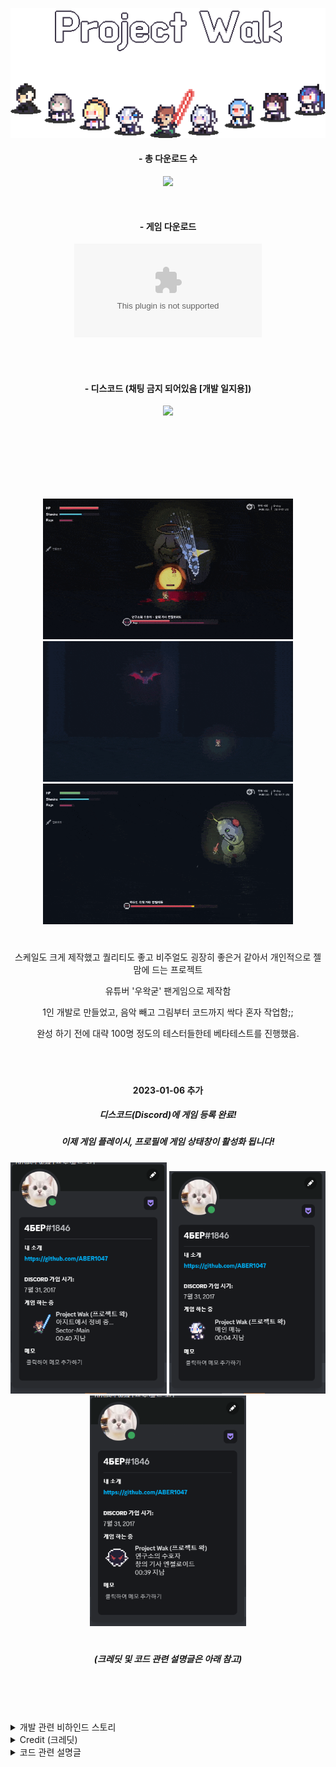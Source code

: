 <div align="center">


</br></br>

<img src = "imgs/thumnail2.png" width = "640px">




#### - 총 다운로드 수

![](https://img.shields.io/github/downloads/ABER1047/Project-wak/total?color=E0C9A8)

</br>

#### - 게임 다운로드 

[![](https://img.shields.io/github/downloads/ABER1047/Project-wak/Alpha-1.4/project.wak_2023_01_12.zip?color=AD8264&label=DOWNLOAD&style=for-the-badge)](https://github.com/ABER1047/Project-wak/releases/download/Alpha-1.4/project.wak_2023_01_12.zip)

</br></br>

#### - 디스코드 (채팅 금지 되어있음 [개발 일지용])

[![](https://discordapp.com/api/guilds/958378000414568558/embed.png?style=banner2)](https://discord.gg/hzbCTRemqq)


</br></br></br></br></br></br>



<img src = "imgs/preview_1.gif" width = "400px">
<img src = "imgs/preview_4.gif" width = "400px">
<img src = "imgs/preview_3.gif" width = "400px">


#





스케일도 크게 제작했고 퀄리티도 좋고 비주얼도 굉장히 좋은거 같아서 개인적으로 젤 맘에 드는 프로젝트

유튜버 '우왁굳' 팬게임으로 제작함

1인 개발로 만들었고, 음악 빼고 그림부터 코드까지 싹다 혼자 작업함;;

완성 하기 전에 대략 100명 정도의 테스터들한테 베타테스트를 진행했음.

</br>

#

#### 2023-01-06 추가

##### 디스코드(Discord)에 게임 등록 완료!

##### 이제 게임 플레이시, 프로필에 게임 상태창이 활성화 됩니다!

<img src = "imgs/discord_pre1.PNG" width = "250px"> <img src = "imgs/discord_pre2.PNG" width = "250px"> <img src = "imgs/discord_pre3.PNG" width = "250px">

#


##### (크레딧 및 코드 관련 설명글은 아래 참고)

</br></br></br>

</div>


<details>
<summary>개발 관련 비하인드 스토리</summary>


-----------------------

#### 1. 개발 초창기 난이도

개발 초창기때 난이도가 너무 어려워서 테스터들중 50~60%는 탈주했음;;</br>
클리어 한 사람들은 당시에 보스가 4마리 밖에 없었는데도 불구하고, 플레이 타임이 평균 4시간을 찍어버렸음</br>
(구버전 해보고 싶으면 <a href = "https://github.com/ABER1047/Project-wak/releases">여기</a>를 클릭해 구버전 찾아서 해보시길)
</br></br>


#### 2. 게임 스케일

원래는 보스는 대략 15마리정도에 맵 크기도 엄청 크게하는 등, 탐험하는 RPG느낌으로 구상했었음.</br>
테스터들 플레이 타임 보니 방송용으론 적합하지 않겠다 싶어서 과감하게 폐기
</br></br>



#### 3. 밈

개발을 2021년도말에 시작했다보니 비교적 최신 밈이 없음;;</br>
따라서 밈보다는 '게임 자체의 재미'에 조금더 비중을 많이 뒀음
</br></br>



#### 4. 깨부의 흔적

2020년도쯤에 연공전에 게임 하나 냈었는데, 난이도가 너어어어무 어려워서 깨부 당하고 바로 관갔음</br>
그때의 기억을 되살려서 지금의 프로젝트 왁은 벨런스에 굉장히 신경을 많이 썼음.</br>
(테스터 피드백도 대부분 난이도 관련해서 받은 부분이 80%정도 차지함)
</br></br>



#### 5. 새로운 게임 기획

앞서말했듯, 개발 초창기를 포함에 중간중간 추가할려다가 폐기된 내용이 굉장히 많음.</br>
그래서 내년 연공전땐 이때의 구상과 함께 새로 구상중인 기획을 통해 팀원 모집해서 '오리지널 스팀 게임' 퀄리티로 만들 계획임</br>
(팀원이 와주길 기다릴뿐ㅜ)
</br></br>


#### 6. 파일 증발

개발 하던 도중 파일이 총 3번정도 날아갔음</br>
그 중 2번은, 백업 조차 안해둬서 처음 날라갔을때 멘탈이 제대로 나가서 개발 접을까도 생각했었음;;</br>
몇시간 있다가 다시 멘탈 부여잡고, 혹시 지금 잤다가 다음날에 복구 시작하면,</br>
기존에 제작했던 내용들을 까먹고 백업 작업이 제대로 이루어지지 않을까봐 밤새 백업 작업에 몰두했었음
다시 생각해보면 진짜 PTSD옴;;
</br></br>


#### 7. 다회차 플레이

다회차 플레이시, 난이도 및 플레이 타임 등등... 여러 요인들 때문에 폐기된 기획들을 조금이나마 맛 볼수 있음
</br></br>


#### 8. 게임 플레이 관련

기본적으로 '엘든링'에 영향을 많이 받아서 오직 피지컬만으로 무기 강화 없이도 클리어할 수 있도록 제작되었음.</br>
모든 보스들의 패턴은 '다양한 방법'으로 파해가능함</br>
=> 제작자 본인이 의도한 파해법 이외에도 꼼수로 피하거나, 이외의 여러 방법으로 파해 가능하도록 설계했음.</br>
(이거 관련해선, 디스코드 채널에 개발 과정과 함께 공지되어 있으니 궁금하면 찾아보시길 바람)</br>

또한, 원래 소울라이크 게임들은 하나같이 딜타임과 회피 타임의 경계가 애매하여, 한두대만 치고 빠지고를 반복하는 식의 플레이가 대부분인데</br>
이런걸 왁굳형이 별로 안좋아하는거 같아서, 공격 타임과 딜타임을 확실히 구분해뒀음.</br>

이외에도, 튜토리얼, 아이템 설명 등등... 최대한 직관적이게 제작했음.
</br></br>


#### 9. 숨겨진 요소들

게임 내에 숨겨진 요소들이 굉장히 많음.</br>
앞서 말한 보스 파해법도 여기에 포함되며, 여러 아이템들이 맵 곳곳에 숨겨져 있을 뿐만 아니라,</br>
다회차 플레이시 볼수 있는 새로운 패턴과 보스 등등의 요소들이 있음.
</br></br>


#### 10. 왁굳형이 플레이한 버전

왁굳형이 생방에서 플레이한 버전은 구버전이다.</br>
신버전의 경우 다회차 플레이시, 새롭고 다양한 패턴이 등장하며,</br>
이외에도 이펙트나, 일부 이미지등등 비주얼 적으로 조금 더 업그레이드 되었음.</br>
물론 방송전에 충분히 새로운 버전으로 보낼 수 있었지만,</br>
새로운 버전은 버그 검수가 안되서, 어떤 버그가 나올지 몰라서 일단 킵해뒀다.
</br></br>


#### 11. 이세돌

원래, 이세돌 멤버들은 조연이 아닌, 주연으로써 플레이어블 캐릭터로 만들 계획 이였다.</br>
다만, 1인 개발이다 보니, 6명이나 되는 멤버별로 각 무기에 따른 모든 공격 애니메이션들을 제작하기엔 불가능이라고 판단했고</br>
왁굳형만 플레이 가능하도록 기획이 변경되었음.
</br></br>


---------------------------------

</details>



<details>
<summary>Credit (크레딧)</summary>

---------------------------------

#### 게임 시작시, 아래 명단에 기재된 분의 닉네임으로 이름을 설정하시면, 특수한 탈리스만을 획득할 수 있습니다
  
##### (기재된 분들 이외에 많은 분들이 테스트에 참여해주셨으며, 피드백 주신 분들만 선정해서 크레딧에 따로 기재했습니다)

</br></br>

- 1차 테스터 명단

StellarSea 서장님 오코츠유타 옥수수칲 탄창 황금뿌리 러머 Ssab 공벌 화염뽱어 젓가락아저씨 진성e 벼슬 페르마벤 댐쿵이 쓰레기맛캔디 1잡탕1 zun Dillionaire alpamin BackSang NANFREE 쥬기 참이프 광부 Contra QuiettBee 사미니

</br></br>

- 2차 테스터 명단

댐쿵이 BackSang 모니타리 스즈메의 문단속 벤찌 별명1577 Kastle 고 라니임니다 재영이요 윤석 러머 최민우 ㅁㅈ 허미온 아리에스 NAㅅ Mang0_k Ladon TJD ajdkg296 쥬기 잠복근무 도트박스 재영 윤석 허미온 cccc 원시인 징버거의 돗대 면주바이

</br></br>

- 3차 테스터 명단

세구세구세구야사랑해 1잡탕1 백상 KIM DDi YOMG TT1 ACHI99 Nikemach damku1214 Dillionaire 로얄플러쉬 DO_S 이미지박스 킹츄러스 seesaw 소다쿤 플로토돔 펭구 입꼬기 명준 갱후니 조금하는바드 은색의하늘 ajdkg296 ChungYeo sda justahirman 허거덩 Eluhu libertad

</br></br>

- Special Thanks

BackSang 쓰레기맛캔디 zun 왁만치 NANFREE alpamin 1잡탕1 쥬기 댐쿵이 ㅇㅅㄹㅋ Eluhu seesaw 뱌밍 우소 libertad 랑 이 갱후니 러머 ajdkg296 Hermione 대충지은닉네임

</br></br>



---------------------------------

</details>



<details>
<summary>코드 관련 설명글</summary>

---------------------------


<details>
<summary>여러 보스 모션</summary>


-------------

보스 움직임은 다른 프로그램 이용 안하고 전부 코드로 일일히 짰습니다.

[관련 코드내용은 Object파일 -> (보스 이름 ex. obj_wak_doo)파일 참고해주세요]

https://github.com/ABER1047/Project-wak/tree/main/objects/obj_worm
</br>

-------------
</details>





<details>
<summary>쌉벌레두</summary>

### - 쌉벌레두 (테라리아식 지렁이 알고리즘)

-------------



[관련 코드 내용은 해당 소스 파일 참고해주세요]

https://github.com/ABER1047/Worm

-------------
</details>

  
  
  
  
<details>
<summary>세이브 파일 암호화 알고리즘</summary>
  
  
### - 세이브 파일 암호화 알고리즘
-------------

바이트(Byte)를 이용해 암호화 하는 알고리즘

[관련 코드 내용은 해당 소스 파일 참고해주세요]

https://github.com/ABER1047/Project-wak/blob/main/scripts/ini_open_protect/ini_open_protect.gml

-------------
</details>







<details>
<summary>이펙트 외곽선 효과</summary>


### - 레이지 모드 준비 상태때 나오는 아우라, 혹은 불 이펙트의 외곽선 효과
-------------

전체적인 알고리즘은 다음과 같습니다.
```
1. 테두리 부분의 색을 딴 원을 하나 그림

2. 그 원위에 살짝 x픽셀 만큼 작은 원을 하나 덮어씌워서 더그림 (이때 x값은 미지수)
```

[관련 코드 내용은 Object및 script파일 -> "set_surf_outline" 및 "obj_camera", "code", "code_bubble_surf" 참고]

https://github.com/ABER1047/Project-wak/blob/main/scripts/set_surf_outline/set_surf_outline.gml

https://github.com/ABER1047/Project-wak/blob/main/objects/code_bubble_surf/Draw_0.gml

-------------
</details>







<details>
<summary>스파크/빗물 튀기기 효과</summary>

### ▼ 빗물 튀기는 효과 및 스파크 튀기는 효과
-------------

전체적인 알고리즘은 다음과 같습니다.
```
1. 현재 좌표값 (x1,y1)와 1프레임 이후의 현재 좌표값 (x2,y2)의 값을 통해 해당 사이를 잇는 선을 x 픽셀 두깨로 하나 그리기 (이때 x값은 미지수)

2. (x2,y2)좌표값을 기준으로 (x1,y1)좌표값에서 x좌표 y좌표 각각 z만큼 x2,y2값에 가까워지도록 좌표값을 빼거나 더해줌 (이때 z값은 for문을 통해 제어함)

3. 이제 2번 단계에서 구해진 수많은 새로운 좌표값을 (x2,y2)좌표값과 연결하여 선을 그려줌

4. 각 선들의 투명도를 대략 0.05정도로 설정하면 (x2,y2)에 선들이 가까워질수록 색이 더 진해짐으로써 선이 자연스러워보임
```

[관련 코드 내용은 "effect_spark" 참고]

https://github.com/ABER1047/Project-wak/tree/main/objects/effect_spark

-------------
</details>






<details>
<summary>화면 흔들림 효과</summary>


### - 화면 흔들림 효과
-------------

전체적인 알고리즘은 obj_camera에서의 "shake"라는 단어가 포함되어있는 변수들을 확인해주세요

[관련 코드 내용은 "obj_camera" 참고]

https://github.com/ABER1047/Project-wak/blob/main/objects/obj_camera/Step_0.gml

-------------
</details>





<details>
<summary>레이저 알고리즘</summary>

### - 레이저 (보스가 눈에서 발사하던 레이저 혹은 맵 중간중간 마다 놓여있던 장애물)
-------------

전체적인 알고리즘은 다음과 같습니다.
```
1. 최적화를 위해 레이저가 최대로 뻗어나갈 수 있는 거리에 제한을 둠 (아마 인게임에선 2500정도로 제한을 뒀음)

2. 레이저가 발사되는 지점 (x1,y1)을 기준으로 특정 발사 각도로 쭉 플레이어나 바닥에 닿거나 최대 거리로 뻗어나갈 때까지 반복문으로 체크

3. 플레이어나 바닥에 닿았거나, 최대 거리까지 뻗어나간 경우 반복문 빠져나오기

4. 반복문을 빠져나온 순간에서의 좌푯값 (x2,y2)까지 선을 이어줌 (해당 선이 레이저)
```

[관련 코드 내용은 "block_laser" 참고]

https://github.com/ABER1047/Project-wak/blob/main/objects/block_laser/Step_0.gml

-------------
</details>


</br></br></br></br></br>

#### 이외에 궁금한거 있으시면 디코로 연락해주심 자세히 설명드리겠읍니당

(디코 아이디는 제 깃헙 프로필에 적혀있어요!)




